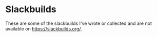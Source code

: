 Slackbuilds
===========

These are some of the slackbuilds I've wrote or collected and are not
available on https://slackbuilds.org/.
